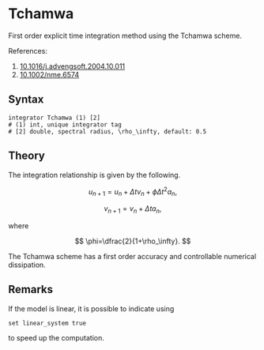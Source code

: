 # Tchamwa

First order explicit time integration method using the Tchamwa scheme.

References:

1. [10.1016/j.advengsoft.2004.10.011](https://doi.org/10.1016/j.advengsoft.2004.10.011)
2. [10.1002/nme.6574](https://doi.org/10.1002/nme.6574)

## Syntax

```text
integrator Tchamwa (1) [2]
# (1) int, unique integrator tag
# [2] double, spectral radius, \rho_\infty, default: 0.5
```

## Theory

The integration relationship is given by the following.

$$
u_{n+1}=u_n+\Delta{}tv_n+\phi\Delta{}t^2a_n,
$$

$$
v_{n+1}=v_n+\Delta{}ta_n,
$$

where

$$
\phi=\dfrac{2}{1+\rho_\infty}.
$$

The Tchamwa scheme has a first order accuracy and controllable numerical dissipation.

## Remarks

If the model is linear, it is possible to indicate using

```text
set linear_system true
```

to speed up the computation.
